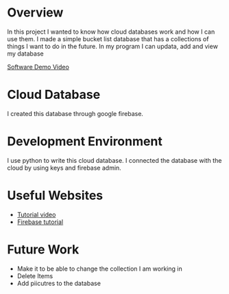# Overview

In this project I wanted to know how cloud databases work and how I can use them. I made a simple bucket list database that has a collections of things I want to do in the future. In my program I can updata, add and view my database

[Software Demo Video](https://youtu.be/4JF0JMUSKvU)

# Cloud Database

I created this database through google firebase. 

# Development Environment

I use python to write this cloud database. I connected the database with the cloud by using keys and firebase admin.

# Useful Websites

* [Tutorial video](https://video.byui.edu/media/t/1_al5oz4pq)
* [Firebase tutorial](https://firebase.google.com/docs/firestore)

# Future Work

* Make it to be able to change the collection I am working in
* Delete Items 
* Add piicutres to the database